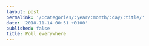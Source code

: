 ```yaml
---
layout: post
permalink: '/:categories/:year/:month/:day/:title/'
date: '2018-11-14 00:51 +0100'
published: false
title: Poll everywhere
---
```


